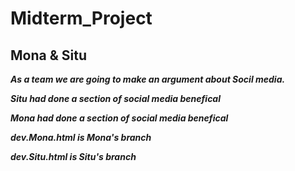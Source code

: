 # Midterm_Project

## Mona & Situ

**_As a team we are going to make an argument about Socil media._**

**_Situ had done a section of social media benefical_**

**_Mona had done a section of social media benefical_**

**_dev.Mona.html is Mona's branch_**

**_dev.Situ.html is Situ's branch_**
